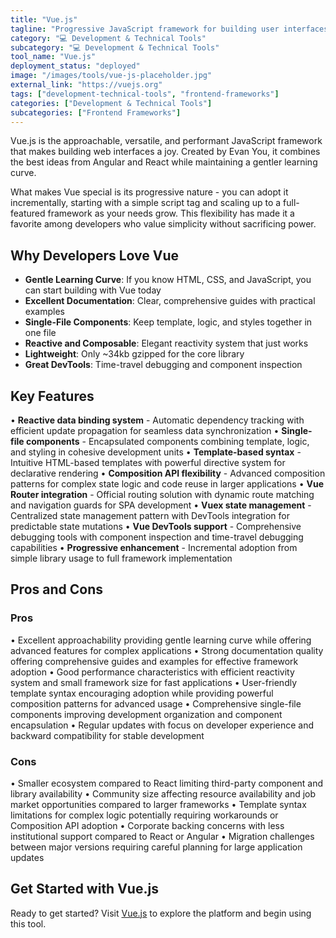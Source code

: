 ```yaml
---
title: "Vue.js"
tagline: "Progressive JavaScript framework for building user interfaces"
category: "💻 Development & Technical Tools"
subcategory: "💻 Development & Technical Tools"
tool_name: "Vue.js"
deployment_status: "deployed"
image: "/images/tools/vue-js-placeholder.jpg"
external_link: "https://vuejs.org"
tags: ["development-technical-tools", "frontend-frameworks"]
categories: ["Development & Technical Tools"]
subcategories: ["Frontend Frameworks"]
---
```

Vue.js is the approachable, versatile, and performant JavaScript framework that makes building web interfaces a joy. Created by Evan You, it combines the best ideas from Angular and React while maintaining a gentler learning curve.

What makes Vue special is its progressive nature - you can adopt it incrementally, starting with a simple script tag and scaling up to a full-featured framework as your needs grow. This flexibility has made it a favorite among developers who value simplicity without sacrificing power.

## Why Developers Love Vue
- **Gentle Learning Curve**: If you know HTML, CSS, and JavaScript, you can start building with Vue today
- **Excellent Documentation**: Clear, comprehensive guides with practical examples
- **Single-File Components**: Keep template, logic, and styles together in one file
- **Reactive and Composable**: Elegant reactivity system that just works
- **Lightweight**: Only ~34kb gzipped for the core library
- **Great DevTools**: Time-travel debugging and component inspection

## Key Features

• **Reactive data binding system** - Automatic dependency tracking with efficient update propagation for seamless data synchronization
• **Single-file components** - Encapsulated components combining template, logic, and styling in cohesive development units
• **Template-based syntax** - Intuitive HTML-based templates with powerful directive system for declarative rendering
• **Composition API flexibility** - Advanced composition patterns for complex state logic and code reuse in larger applications
• **Vue Router integration** - Official routing solution with dynamic route matching and navigation guards for SPA development
• **Vuex state management** - Centralized state management pattern with DevTools integration for predictable state mutations
• **Vue DevTools support** - Comprehensive debugging tools with component inspection and time-travel debugging capabilities
• **Progressive enhancement** - Incremental adoption from simple library usage to full framework implementation

## Pros and Cons

### Pros
• Excellent approachability providing gentle learning curve while offering advanced features for complex applications
• Strong documentation quality offering comprehensive guides and examples for effective framework adoption
• Good performance characteristics with efficient reactivity system and small framework size for fast applications
• User-friendly template syntax encouraging adoption while providing powerful composition patterns for advanced usage
• Comprehensive single-file components improving development organization and component encapsulation
• Regular updates with focus on developer experience and backward compatibility for stable development

### Cons
• Smaller ecosystem compared to React limiting third-party component and library availability
• Community size affecting resource availability and job market opportunities compared to larger frameworks
• Template syntax limitations for complex logic potentially requiring workarounds or Composition API adoption
• Corporate backing concerns with less institutional support compared to React or Angular
• Migration challenges between major versions requiring careful planning for large application updates

## Get Started with Vue.js

Ready to get started? Visit [Vue.js](https://vuejs.org) to explore the platform and begin using this tool.